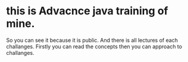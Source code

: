# this is Advacnce java training of mine.
So you can see it because it is public.
And there is all lectures of each challanges. 
Firstly you can read the concepts then you can approach to challanges.
